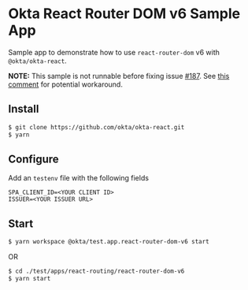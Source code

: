 # Okta React Router DOM v6 Sample App

Sample app to demonstrate how to use `react-router-dom` v6 with `@okta/okta-react`.

**NOTE:** This sample is not runnable before fixing issue [#187](https://github.com/okta/okta-react/issues/187). See [this comment](https://github.com/okta/okta-react/issues/187#issuecomment-1043059092) for potential workaround.

## Install
```bash
$ git clone https://github.com/okta/okta-react.git
$ yarn
```

## Configure
Add an `testenv` file with the following fields
```
SPA_CLIENT_ID=<YOUR CLIENT ID>
ISSUER=<YOUR ISSUER URL>
```

## Start
```bash
$ yarn workspace @okta/test.app.react-router-dom-v6 start
```
OR
```bash
$ cd ./test/apps/react-routing/react-router-dom-v6
$ yarn start
```
